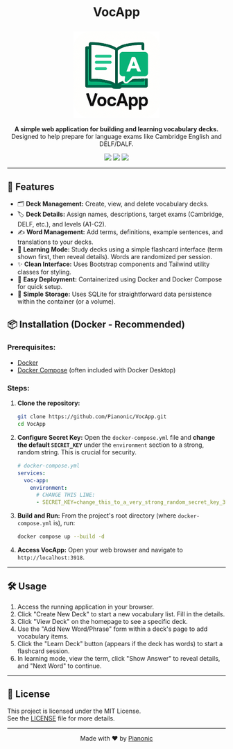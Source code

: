 
# <p align="center">VocApp</p>
<p align="center">
  <img src="assets/logo.png" width="200" alt="VocApp Logo">
</p>
<p align="center">
  <strong>A simple web application for building and learning vocabulary decks.</strong> 
  Designed to help prepare for language exams like Cambridge English and DELF/DALF.
</p>
<p align="center">
  <a><img src="https://hits.seeyoufarm.com/api/count/incr/badge.svg?url=https%3A%2F%2Fgithub.com%2FPianonic%2FVocApp&count_bg=%2334D399&title_bg=%23555555&icon=bookstack.svg&icon_color=%23E7E7E7&title=Visits&edge_flat=false"/></a>
  <a href="https://github.com/Pianonic/VocApp?tab=readme-ov-file#-installation-docker-recommended"><img src="https://img.shields.io/badge/Selfhost-Instructions-34D399.svg"/></a>
  <a href="https://github.com/Pianonic/VocApp/blob/main/devenv.md"><img src="https://img.shields.io/badge/Development-Setup-34D399.svg"/></a>
</p>

---

## 🚀 Features
- 🗂️ **Deck Management:** Create, view, and delete vocabulary decks.
- 🏷️ **Deck Details:** Assign names, descriptions, target exams (Cambridge, DELF, etc.), and levels (A1-C2).
- ✍️ **Word Management:** Add terms, definitions, example sentences, and translations to your decks.
- 🧠 **Learning Mode:** Study decks using a simple flashcard interface (term shown first, then reveal details). Words are randomized per session.
- ✨ **Clean Interface:** Uses Bootstrap components and Tailwind utility classes for styling.
- 🐳 **Easy Deployment:** Containerized using Docker and Docker Compose for quick setup.
- 💾 **Simple Storage:** Uses SQLite for straightforward data persistence within the container (or a volume).

<!-- ## 📸 Screenshots
<p align="center">
  <strong>Deck List View:</strong><br>
  <img src="assets/deck-list.png" width="700" alt="VocApp Deck List">
</p>
<p align="center">
  <strong>Deck Detail & Add Word View:</strong><br>
  <img src="assets/deck-detail.png" width="700" alt="VocApp Deck Detail">
</p>
<p align="center">
  <strong>Learning Mode:</strong><br>
  <img src="assets/learning-mode.png" width="700" alt="VocApp Learning Mode">
</p> -->

## 📦 Installation (Docker - Recommended)

### Prerequisites:
- [Docker](https://docs.docker.com/get-docker/)
- [Docker Compose](https://docs.docker.com/compose/install/) (often included with Docker Desktop)

### Steps:
1. **Clone the repository:**
   ```bash
   git clone https://github.com/Pianonic/VocApp.git
   cd VocApp
   ```

2. **Configure Secret Key:**
   Open the `docker-compose.yml` file and **change the default `SECRET_KEY`** under the `environment` section to a strong, random string. This is crucial for security.
   ```yaml
   # docker-compose.yml
   services:
     voc-app:
       environment:
         # CHANGE THIS LINE:
         - SECRET_KEY=change_this_to_a_very_strong_random_secret_key_3498tgu934gh
   ```

3. **Build and Run:**
   From the project's root directory (where `docker-compose.yml` is), run:
   ```bash
   docker compose up --build -d
   ```

4. **Access VocApp:**
   Open your web browser and navigate to `http://localhost:3918`.

---

## 🛠️ Usage
1. Access the running application in your browser.
2. Click "Create New Deck" to start a new vocabulary list. Fill in the details.
3. Click "View Deck" on the homepage to see a specific deck.
4. Use the "Add New Word/Phrase" form within a deck's page to add vocabulary items.
5. Click the "Learn Deck" button (appears if the deck has words) to start a flashcard session.
6. In learning mode, view the term, click "Show Answer" to reveal details, and "Next Word" to continue.

---

## 📜 License
This project is licensed under the MIT License.  
See the [LICENSE](LICENSE) file for more details.

---
<p align="center">Made with ❤️ by <a href="https://github.com/Pianonic">Pianonic</a></p>
